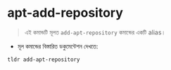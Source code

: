 # apt-add-repository

> এই কমান্ডটি মূলত `add-apt-repository` কমান্ডের একটি alias।

- মূল কমান্ডের বিস্তারিত ডকুমেন্টেশন দেখতে:

`tldr add-apt-repository`
